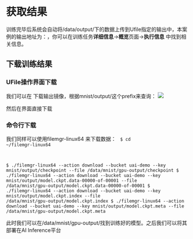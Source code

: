 

# 获取结果
训练完毕后系统会自动将/data/output/下的数据上传到Ufile指定的输出中，本案例的输出地址为：[](http://uai-demo.ufile.ucloud.com.cn/mnist/output/)，你可以在训练任务**详细信息**->**概览**页面->**执行信息** 中找到相关信息。

## 下载训练结果
### UFile操作界面下载
我们可以在[](https://console.ucloud.cn/ufile/ufile/manage/normal) 下载输出镜像，根据mnist/output/这个prefix来查询：
![](ai/uai-train/images/tutorial/tf-mnist/download.png)

然后在界面直接下载

### 命令行下载
我们同样可以使用filemgr-linux64 来下载数据：
<code>
$ cd ~/filemgr-linux64

$ ./filemgr-linux64 --action download --bucket uai-demo --key mnist/output/checkpoint --file /data/mnist/gpu-output/checkpoint
$ ./filemgr-linux64 --action download --bucket uai-demo --key mnist/output/model.ckpt.data-00000-of-00001 --file /data/mnist/gpu-output/model.ckpt.data-00000-of-00001
$ ./filemgr-linux64 --action download --bucket uai-demo --key mnist/output/model.ckpt.index --file /data/mnist/gpu-output/model.ckpt.index
$ ./filemgr-linux64 --action download --bucket uai-demo --key mnist/output/model.ckpt.meta --file /data/mnist/gpu-output/model.ckpt.meta
</code>

此时我们可以在/data/mnist/gpu-output/找到训练好的模型。之后我们可以将其部署在AI Inference平台


